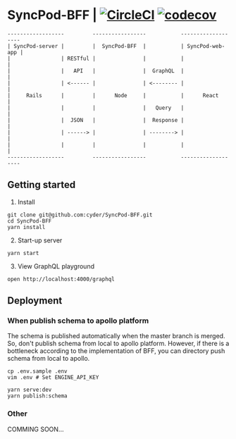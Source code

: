 # SyncPod-BFF | [![CircleCI](https://circleci.com/gh/cyder/SyncPod-BFF.svg?style=svg)](https://circleci.com/gh/cyder/SyncPod-BFF) [![codecov](https://codecov.io/gh/cyder/SyncPod-BFF/branch/master/graph/badge.svg)](https://codecov.io/gh/cyder/SyncPod-BFF)

```
------------------         -----------------           -------------------
| SyncPod-server |         |  SyncPod-BFF  |           | SyncPod-web-app |
|                | RESTful |               |           |                 |
|                |   API   |               |  GraphQL  |                 |
|                | <------ |               | <-------- |                 |
|     Rails      |         |      Node     |           |      React      |
|                |         |               |   Query   |                 |
|                |  JSON   |               |  Response |                 |
|                | ------> |               | --------> |                 |
|                |         |               |           |                 |
------------------         -----------------           -------------------
```

## Getting started

1. Install

```
git clone git@github.com:cyder/SyncPod-BFF.git
cd SyncPod-BFF
yarn install
```

2. Start-up server

```
yarn start
```

3. View GraphQL playground

```
open http://localhost:4000/graphql
```

## Deployment

### When publish schema to apollo platform

The schema is published automatically when the master branch is merged. So, don't publish schema from local to apollo platform. However, if there is a bottleneck according to the implementation of BFF, you can directory push schema from local to apollo.


```
cp .env.sample .env
vim .env # Set ENGINE_API_KEY

yarn serve:dev
yarn publish:schema
```

### Other

COMMING SOON...
